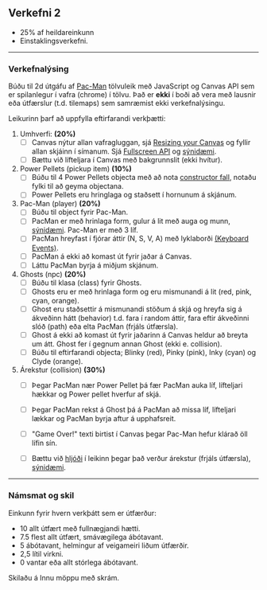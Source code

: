 ## Verkefni 2

- 25% af heildareinkunn
- Einstaklingsverkefni. 

---

### Verkefnalýsing

Búðu til 2d útgáfu af [Pac-Man](https://en.wikipedia.org/wiki/Pac-Man) tölvuleik með JavaScript og Canvas API sem er spilanlegur í vafra (chrome) í tölvu. Það er **ekki** í boði að vera með lausnir eða útfærslur (t.d. tilemaps) sem samræmist ekki verkefnalýsingu. 

Leikurinn þarf að uppfylla eftirfarandi verkþætti:

1. Umhverfi: **(20%)**  
   - [ ] Canvas nýtur allan vafragluggan, sjá [Resizing your Canvas](https://youtu.be/EO6OkltgudE?list=PLpPnRKq7eNW3We9VdCfx9fprhqXHwTPXL&t=166) og fyllir allan skjáinn í símanum. Sjá [Fullscreen API](https://developer.mozilla.org/en-US/docs/Web/API/Fullscreen_API) og [sýnidæmi](https://youtu.be/D74Z_0I0CUk?t=786).
   - [ ] Bættu við lífteljara í Canvas með bakgrunnslit (ekki hvítur). 
1. Power Pellets (pickup item) **(10%)**
   - [ ] Búðu til 4 Power Pellets objecta með að nota [constructor fall](https://developer.mozilla.org/en-US/docs/Web/JavaScript/Guide/Working_with_objects#using_a_constructor_function), notaðu fylki til að geyma objectana.
   - [ ] Power Pellets eru hringlaga og staðsett í hornunum á skjánum.
1. Pac-Man (player) **(20%)**
   - [ ] Búðu til object fyrir Pac-Man. 
   - [ ] PacMan er með hrinlaga form, gulur á lit með auga og munn, [sýnidæmi](https://www.youtube.com/watch?v=ysG37V_j1Xs). Pac-Man er með 3 líf.
   - [ ] PacMan hreyfast í fjórar áttir (N, S, V, A) með lyklaborði [(Keyboard Events)](https://github.com/GunnarThorunnarson/FORR3JS05DU/wiki/Events#st%C3%BDringar).
   - [ ] PacMan á ekki að komast út fyrir jaðar á Canvas.
   - [ ] Láttu PacMan byrja á miðjum skjánum.
1. Ghosts (npc) **(20%)**  
   - [ ] Búðu til klasa (class) fyrir Ghosts. 
   - [ ] Ghosts eru er með hrinlaga form og eru mismunandi á lit (red, pink, cyan, orange).
   - [ ] Ghost eru staðsettir á mismunandi stöðum á skjá og hreyfa sig á ákveðinn hátt (behavior) t.d. fara í random áttir, fara eftir ákveðinni slóð (path) eða elta PacMan (frjáls útfærsla).
   - [ ] Ghost á ekki að komast út fyrir jaðarinn á Canvas heldur að breyta um átt. Ghost fer í gegnum annan Ghost (ekki e. collision).
   - [ ] Búðu til eftirfarandi objecta; Blinky (red), Pinky (pink), Inky (cyan) og Clyde (orange). 
1. Árekstur (collision) **(30%)**  
   - [ ] Þegar PacMan nær Power Pellet þá fær PacMan auka líf, lífteljari hækkar og Power pellet hverfur af skjá.
   - [ ] Þegar PacMan rekst á Ghost þá á PacMan að missa líf, lífteljari lækkar og PacMan byrja aftur á upphafsreit. 
   - [ ] "Game Over!" texti birtist í Canvas þegar Pac-Man hefur klárað öll lífin sín. 
   - [ ] Bættu við [hljóði](https://developer.mozilla.org/en-US/docs/Web/API/HTMLAudioElement/Audio) í leikinn þegar það verður árekstur (frjáls útfærsla), [sýnidæmi](https://youtu.be/Eg_zUEy_lDE?t=1384).


---

### Námsmat og skil	

Einkunn fyrir hvern verkþátt sem er útfærður:
   - 10  allt útfært með fullnægjandi hætti. 
   - 7.5 flest allt útfært, smávægilega ábótavant.
   - 5   ábótavant, helmingur af veigameiri liðum útfærðir. 
   - 2,5 lítil virkni.
   - 0   vantar eða allt stórlega ábótavant.

Skilaðu á Innu möppu með skrám.








